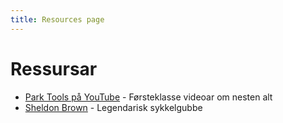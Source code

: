 ```yaml
---
title: Resources page
---
```

# Ressursar


- [Park Tools på YouTube](https://www.youtube.com/channel/UCzaZ1sPWEuZN-I8_XT6AH8g) - Førsteklasse videoar om nesten alt
- [Sheldon Brown](https://www.sheldonbrown.com/) - Legendarisk sykkelgubbe

